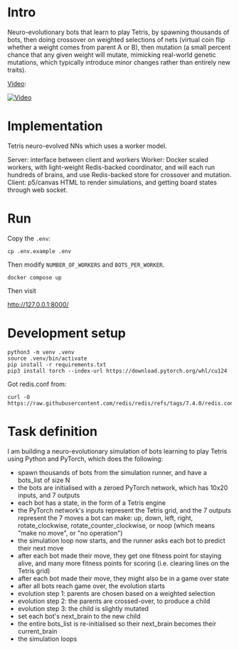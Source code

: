 # Intro

Neuro-evolutionary bots that learn to play Tetris, by spawning thousands of bots, then doing crossover on weighted selections of nets (virtual coin flip whether a weight comes from parent A or B), then mutation (a small percent chance that any given weight will mutate, mimicking real-world genetic mutations, which typically introduce minor changes rather than entirely new traits).

[Video](https://www.youtube.com/watch?v=Q1aHP5IODUs):

[![Video](https://img.youtube.com/vi/Q1aHP5IODUs/0.jpg)](https://www.youtube.com/watch?v=Q1aHP5IODUs)

# Implementation

Tetris neuro-evolved NNs which uses a worker model.

Server: interface between client and workers
Worker: Docker scaled workers, with light-weight Redis-backed coordinator, and will each run hundreds of brains, and use Redis-backed store for crossover and mutation.
Client: p5/canvas HTML to render simulations, and getting board states through web socket.

# Run

Copy the `.env`:

```
cp .env.example .env
```

Then modify `NUMBER_OF_WORKERS` and `BOTS_PER_WORKER`.

```
docker compose up
```

Then visit

http://127.0.0.1:8000/


# Development setup

```
python3 -m venv .venv
source .venv/bin/activate
pip install -r requirements.txt
pip3 install torch --index-url https://download.pytorch.org/whl/cu124
```

Got redis.conf from:

```
curl -O https://raw.githubusercontent.com/redis/redis/refs/tags/7.4.0/redis.conf 
```

# Task definition

I am building a neuro-evolutionary simulation of bots learning to play Tetris using Python and PyTorch, which does the following:

- spawn thousands of bots from the simulation runner, and have a bots_list of size N
- the bots are initialised with a zeroed PyTorch network, which has 10x20 inputs, and 7 outputs
- each bot has a state, in the form of a Tetris engine
- the PyTorch network's inputs represent the Tetris grid, and the 7 outputs represent the 7 moves a bot can make: up, down, left, right, rotate_clockwise, rotate_counter_clockwise, or noop (which means "make no move", or "no operation")
- the simulation loop now starts, and the runner asks each bot to predict their next move
- after each bot made their move, they get one fitness point for staying alive, and many more fitness points for scoring (i.e. clearing lines on the Tetris grid)
- after each bot made their move, they might also be in a game over state
- after all bots reach game over, the evolution starts
- evolution step 1: parents are chosen based on a weighted selection
- evolution step 2: the parents are crossed-over, to produce a child
- evolution step 3: the child is slightly mutated
- set each bot's next_brain to the new child
- the entire bots_list is re-initialised so their next_brain becomes their current_brain
- the simulation loops
